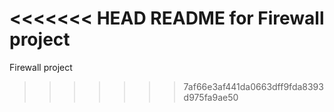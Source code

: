 <<<<<<< HEAD
README for Firewall project
=======
Firewall project
>>>>>>> 7af66e3af441da0663dff9fda8393d975fa9ae50
